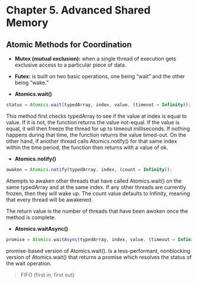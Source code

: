 # Chapter 5. Advanced Shared Memory

## Atomic Methods for Coordination

- **Mutex (mutual exclusion):** when a single thread of execution gets exclusive access to a particular piece of data.

- **Futex:** is built on two basic operations, one being “wait” and the other being “wake.”

- **Atomics.wait()**

```js
status = Atomics.wait(typedArray, index, value, (timeout = Infinity));
```

This method first checks typedArray to see if the value at index is equal to value. If it is not, the function returns the value not-equal. If the value is equal, it will then freeze the thread for up to timeout milliseconds. If nothing happens during that time, the function returns the value timed-out. On the other hand, if another thread calls Atomics.notify() for that same index within the time period, the function then returns with a value of ok.

- **Atomics.notify()**

```js
awaken = Atomics.notify(typedArray, index, (count = Infinity));
```

Attempts to awaken other threads that have called Atomics.wait() on the same typedArray and at the same index. If any other threads are currently frozen, then they will wake up. The count value defaults to Infinity, meaning that every thread will be awakened.

The return value is the number of threads that have been awoken once the method is complete.

- **Atomics.waitAsync()**

```js
promise = Atomics.waitAsync(typedArray, index, value, (timeout = Infinity));
```

promise-based version of Atomics.wait(). Is a less-performant, nonblocking version of Atomics.wait() that returns a promise which resolves the status of the wait operation.

> FIFO (first in, first out)
